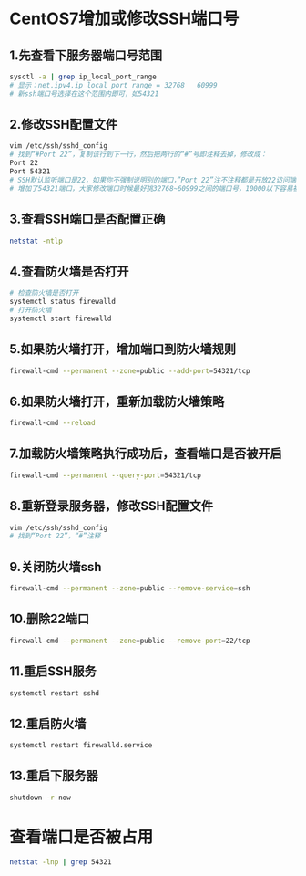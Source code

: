 # CentOS7增加或修改SSH端口号

## 1.先查看下服务器端口号范围
```bash
sysctl -a | grep ip_local_port_range
# 显示：net.ipv4.ip_local_port_range = 32768	60999
# 新ssh端口号选择在这个范围内即可，如54321
```

## 2.修改SSH配置文件
```bash
vim /etc/ssh/sshd_config
# 找到“#Port 22”，复制该行到下一行，然后把两行的“#”号即注释去掉，修改成：
Port 22
Port 54321
# SSH默认监听端口是22，如果你不强制说明别的端口，”Port 22”注不注释都是开放22访问端口。上面我保留了22端口，防止之后因为各种权限和配置问题，导致连22端口都不能访问了，等一切都配置好了，再关闭22端口。
# 增加了54321端口，大家修改端口时候最好挑32768~60999之间的端口号，10000以下容易被系统或一些特殊软件占用，或是以后新应用准备占用该端口的时候，却被你先占用了，导致软件无法运行。
```

## 3.查看SSH端口是否配置正确
```bash
netstat -ntlp
```

## 4.查看防火墙是否打开
```bash
# 检查防火墙是否打开
systemctl status firewalld
# 打开防火墙
systemctl start firewalld
```

## 5.如果防火墙打开，增加端口到防火墙规则
```bash
firewall-cmd --permanent --zone=public --add-port=54321/tcp
```

## 6.如果防火墙打开，重新加载防火墙策略
```bash
firewall-cmd --reload
```

## 7.加载防火墙策略执行成功后，查看端口是否被开启
```bash
firewall-cmd --permanent --query-port=54321/tcp
```

## 8.重新登录服务器，修改SSH配置文件
```bash
vim /etc/ssh/sshd_config
# 找到“Port 22”，“#”注释
```

## 9.关闭防火墙ssh
```bash
firewall-cmd --permanent --zone=public --remove-service=ssh
```

## 10.删除22端口
```bash
firewall-cmd --permanent --zone=public --remove-port=22/tcp
```

## 11.重启SSH服务
```bash
systemctl restart sshd
```

## 12.重启防火墙
```bash
systemctl restart firewalld.service
```

## 13.重启下服务器
```bash
shutdown -r now
```

# 查看端口是否被占用

```bash
netstat -lnp | grep 54321
```
